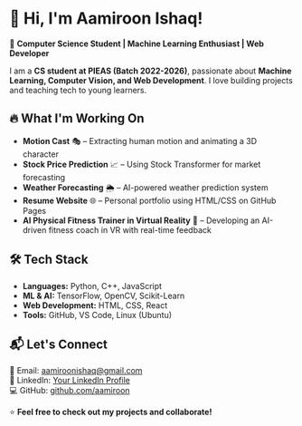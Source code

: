# 👋 Hi, I'm Aamiroon Ishaq!  

🚀 **Computer Science Student | Machine Learning Enthusiast | Web Developer**  

I am a **CS student at PIEAS (Batch 2022-2026)**, passionate about **Machine Learning, Computer Vision, and Web Development**. I love building projects and teaching tech to young learners.

## 🔥 **What I'm Working On**  
- **Motion Cast** 🎭 – Extracting human motion and animating a 3D character  
- **Stock Price Prediction** 📈 – Using Stock Transformer for market forecasting  
- **Weather Forecasting** 🌦️ – AI-powered weather prediction system  
- **Resume Website** 🌐 – Personal portfolio using HTML/CSS on GitHub Pages  
- **AI Physical Fitness Trainer in Virtual Reality** 💪 – Developing an AI-driven fitness coach in VR with real-time feedback  

  

## 🛠️ Tech Stack  
- **Languages:** Python, C++, JavaScript  
- **ML & AI:** TensorFlow, OpenCV, Scikit-Learn  
- **Web Development:** HTML, CSS, React  
- **Tools:** GitHub, VS Code, Linux (Ubuntu)  

## 📬 Let's Connect  
📧 Email: [aamiroonishaq@gmail.com](mailto:aamiroonishaq@gmail.com)  
🔗 LinkedIn: [Your LinkedIn Profile](https://www.linkedin.com/in/aamiroon-ishaq-109063253/)  
💻 GitHub: [github.com/aamiroon](https://github.com/aamiroon)  

⭐ **Feel free to check out my projects and collaborate!**  
